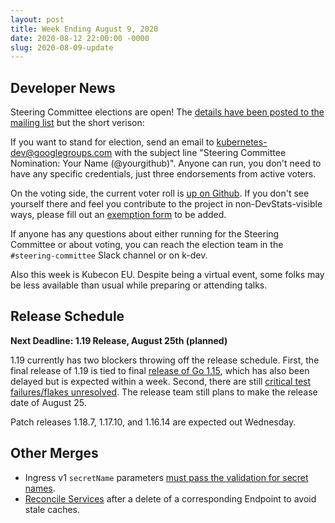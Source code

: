 ```yaml
---
layout: post
title: Week Ending August 9, 2020
date: 2020-08-12 22:00:00 -0000
slug: 2020-08-09-update
---
```


## Developer News

Steering Committee elections are open! The [details have been posted to the mailing list](https://groups.google.com/g/kubernetes-dev/c/1opNxmQBnA4) but the short verison:

If you want to stand for election, send an email to kubernetes-dev@googlegroups.com with the subject line "Steering Committee Nomination: Your Name (@yourgithub)". Anyone can run, you don't need to have any specific credentials, just three endorsements from active voters.

On the voting side, the current voter roll is [up on Github](https://github.com/kubernetes/community/blob/master/events/elections/2020/voters.md). If you don't see yourself there and feel you contribute to the project in non-DevStats-visible ways, please fill out an [exemption form](https://www.surveymonkey.com/r/k8s-sc-election-2020) to be added.

If anyone has any questions about either running for the Steering Committee or about voting, you can reach the election team in the `#steering-committee` Slack channel or on k-dev.

Also this week is Kubecon EU. Despite being a virtual event, some folks may be less available than usual while preparing or attending talks.

## Release Schedule

**Next Deadline: 1.19 Release, August 25th (planned)**

1.19 currently has two blockers throwing off the release schedule.  First, the final release of 1.19 is tied to final [release of Go 1.15](https://groups.google.com/g/golang-nuts/c/HEQbseGb-jQ), which has also been delayed but is expected within a week.  Second, there are still [critical test failures/flakes unresolved](https://github.com/kubernetes/kubernetes/issues?q=is%3Aissue+is%3Aopen+milestone%3Av1.19+label%3A%22priority%2Fcritical-urgent%22).  The release team still plans to make the release date of August 25.

Patch releases 1.18.7, 1.17.10, and 1.16.14 are expected out Wednesday.

## Other Merges

* Ingress v1 `secretName` parameters [must pass the validation for secret names](https://github.com/kubernetes/kubernetes/pull/93929).
* [Reconcile Services](https://github.com/kubernetes/kubernetes/pull/93030) after a delete of a corresponding Endpoint to avoid stale caches.
